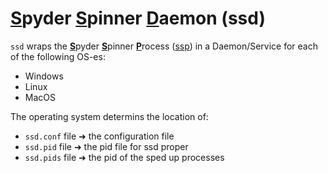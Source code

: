 # <ins>**S**</ins>pyder <ins>**S**</ins>pinner <ins>**D**</ins>aemon (ssd)

`ssd` wraps the <ins>**S**</ins>pyder <ins>**S**</ins>pinner <ins>**P**</ins>rocess ([ssp](/src/ssp)) in a Daemon/Service for each of the following OS-es:

- Windows
- Linux
- MacOS

The operating system determins the location of:

- `ssd.conf` file ➜ the configuration file
- `ssd.pid` file ➜ the pid file for ssd proper
- `ssd.pids` file ➜ the pid of the sped up processes
